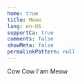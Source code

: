 ```yaml
---
home: true
title: Meow
lang: en-US
supportCa: true
comments: false
showMeta: false
permalinkPattern: null
---
```


<div class="home-content">
    <span>C</span><span>o</span><span>w</span>
    <span>C</span><span>o</span><span>w</span>
    <span>I</span><span>'</span><span>a</span><span>m</span>
    <span>M</span><span>e</span><span>o</span><span>w</span>
</div>
